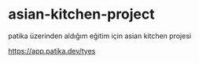 # asian-kitchen-project

patika üzerinden aldığım eğitim için asian kitchen projesi

https://app.patika.dev/tyes
